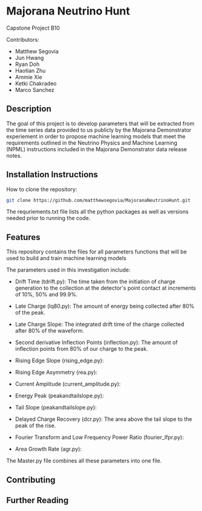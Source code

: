 # Majorana Neutrino Hunt
Capstone Project B10

Contributors:
- Matthew Segovia
- Jun Hwang
- Ryan Doh
- Haotian Zhu
- Ammie Xie
- Ketki Chakradeo
- Marco Sanchez

## Description
The goal of this project is to develop parameters that will be extracted from the time series data provided to us publicly by the Majorana Demonstrator experiement in order to propose machine learning models that meet the requirements outlined in the Neutrino Physics and Machine Learning (NPML) instructions included in the Majorana Demonstrator data release notes.

## Installation Instructions
How to clone the repository:
``` bash
git clone https://github.com/matthewsegovia/MajoranaNeutrinoHunt.git
``` 

The requriements.txt file lists all the python packages as well as versions needed prior to running the code.

## Features
This repository contains the files for all parameters functions that will be used to build and train machine learning models 

The parameters used in this investigation include:

- Drift Time (tdrift.py): The time taken from the initiation of charge generation to the collection at the detector's point contact at increments of 10%, 50% and 99.9%.

- Late Charge (lq80.py): The amount of energy being collected after 80% of the peak. 

- Late Charge Slope: The integrated drift time of the charge collected after 80% of the waveform. 

- Second derivative Inflection Points (inflection.py): The amount of inflection points from 80% of our charge to the peak. 

- Rising Edge Slope (rising_edge.py): 

- Rising Edge Asymmetry (rea.py): 

- Current Amplitude (current_amplitude.py):  

- Energy Peak (peakandtailslope.py):  

- Tail Slope (peakandtailslope.py):  

- Delayed Charge Recovery (dcr.py): The area above the tail slope to the peak of the rise. 

- Fourier Transform and Low Frequency Power Ratio (fourier_lfpr.py):  

- Area Growth Rate (agr.py):  

The Master.py file combines all these parameters into one file.

## Contributing

## Further Reading
